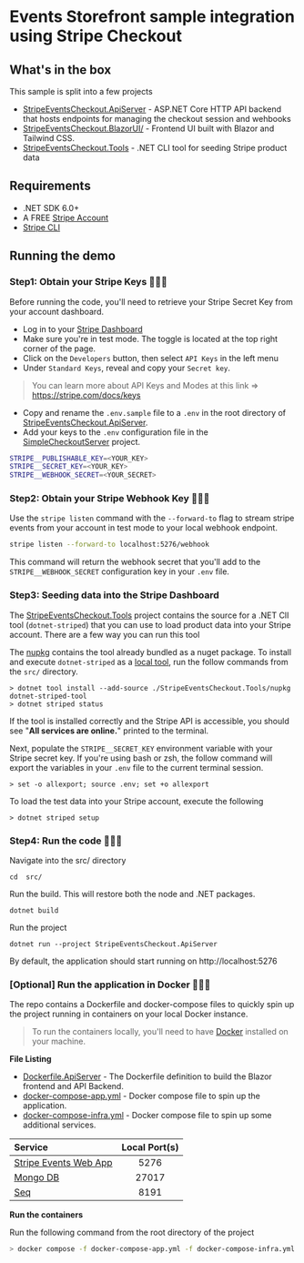 # Events Storefront sample integration using Stripe Checkout

## What's in the box
This sample is split into a few  projects
* [StripeEventsCheckout.ApiServer](src/StripeEventsCheckout.ApiServer/) - ASP.NET Core HTTP API backend that hosts endpoints for managing the checkout session and wehbooks
* [StripeEventsCheckout.BlazorUI/](src/StripeEventsCheckout.BlazorUI/) - Frontend UI built with Blazor and Tailwind CSS.
* [StripeEventsCheckout.Tools](src/StripeEventsCheckout.Tools/) - .NET CLI tool for seeding Stripe product data

## Requirements
* .NET SDK 6.0+ 
* A FREE [Stripe Account](https://dashboard.stripe.com/register)
* [Stripe CLI](https://stripe.com/docs/stripe-cli)


## Running the demo
### Step1: Obtain your Stripe Keys 🕵🏽‍♂️
Before running the code, you'll need to retrieve your Stripe Secret Key from your account dashboard.
* Log in to your [Stripe Dashboard](https://dashboard.stripe.com/)
* Make sure you're in test mode. The toggle is located at the top right corner of the page.
* Click on the `Developers` button, then select `API Keys` in the left menu
* Under `Standard Keys`, reveal and copy your `Secret key`.

> You can learn more about API Keys and Modes at this link => https://stripe.com/docs/keys
* Copy and rename the `.env.sample` file to a `.env` in the root directory of [StripeEventsCheckout.ApiServer](src/StripeEventsCheckout.ApiServer/).
* Add your keys to the `.env` configuration file in the [SimpleCheckoutServer](src/SimpleCheckoutServer) project.

```bash
STRIPE__PUBLISHABLE_KEY=<YOUR_KEY>
STRIPE__SECRET_KEY=<YOUR_KEY>
STRIPE__WEBHOOK_SECRET=<YOUR_SECRET>
```

### Step2: Obtain your Stripe Webhook Key 🕵🏽‍♂️
Use the `stripe listen` command with the `--forward-to` flag to stream stripe events from your account in test mode to your local webhook endpoint.

```bash
stripe listen --forward-to localhost:5276/webhook
```

This command will return the webhook secret that you'll add to the `STRIPE__WEBHOOK_SECRET` configuration key in your `.env` file.

### Step3: Seeding data into the Stripe Dashboard
The [StripeEventsCheckout.Tools](src/StripeEventsCheckout.Tools/) project contains the source for a .NET ClI tool (`dotnet-striped`) that you can use to load product data into your Stripe account. There are a few way you can run this tool

The [nupkg](src/StripeEventsCheckout.Tools/nupkg/) contains the tool already bundled as a nuget package. To install and execute `dotnet-striped` as a [local tool](https://docs.microsoft.com/en-us/dotnet/core/tools/local-tools-how-to-use), run the follow commands from the `src/` directory.

```shell
> dotnet tool install --add-source ./StripeEventsCheckout.Tools/nupkg dotnet-striped-tool
> dotnet striped status
```

If the tool is installed correctly and the Stripe API is accessible, you should see "**All services are online.**" printed to the terminal.

Next, populate the `STRIPE__SECRET_KEY` environment variable with your Stripe secret key. If you're using bash or zsh, the follow command will export the variables in your `.env` file to the current terminal session.

```shell
> set -o allexport; source .env; set +o allexport
```

To load the test data into your Stripe account, execute the following
```shell
> dotnet striped setup
```

### Step4: Run the code 👨🏽‍💻
Navigate into the src/ directory
```shell
cd  src/
```

Run the build. This will restore both the node and .NET packages.
```shell
dotnet build
```
Run the project
```shell
dotnet run --project StripeEventsCheckout.ApiServer
```

By default, the application should start running on http://localhost:5276

### [**Optional**] Run the application in Docker 👨🏽‍💻
The repo contains a Dockerfile and docker-compose files to quickly spin up the project running in containers on your local Docker instance.

> To run the containers locally, you'll need to have [Docker](https://www.docker.com/products/personal/) installed on your machine.

**File Listing**
* [Dockerfile.ApiServer](./src/Dockerfile.ApiServer) - The Dockerfile definition to build the Blazor frontend and API Backend.
* [docker-compose-app.yml](./docker-compose-app.yml) - Docker compose file to spin up the application.
* [docker-compose-infra.yml](./docker-compose-infra.yml) - Docker compose file to spin up some additional services.

| Service | Local Port(s) | 
| :-------------- | :---------: | 
| [Stripe Events Web App](src/StripeEventsCheckout.ApiServer/) |5276  |
| [Mongo DB](https://www.mongodb.com/try/download/community) | 27017 |
| [Seq](https://datalust.co/seq) | 8191 |

**Run the containers**

Run the following command from the root directory of the project
```bash
> docker compose -f docker-compose-app.yml -f docker-compose-infra.yml up
```
